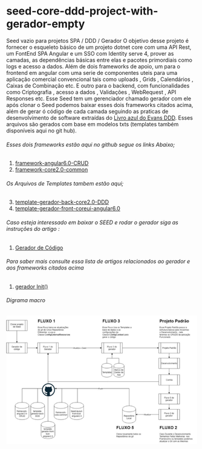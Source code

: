 # seed-core-ddd-project-with-gerador-empty
Seed vazio para projetos SPA / DDD / Gerador
O objetivo desse projeto é fornecer o esqueleto básico de um projeto dotnet core com uma API Rest, um FontEnd SPA Angular e um SSO com Identity serve 4, prover as camadas, as dependências básicas entre elas e pacotes primordiais como logs e acesso a dados. Além de dois frameworks de apoio, um para o frontend em angular com uma serie de componentes uteis para uma aplicação comercial convencional tais como uploads , Grids , Calendários , Caixas de Combinação etc. E outro para o  backend, com funcionalidades como Criptografia , acesso a dados ,  Validações , WebRequest , API Responses etc.
Esse Seed tem um gerenciador chamado gerador com ele após clonar o Seed podemos baixar esses dois frameworks citados acima, além de gerar ó código de cada camada seguindo as praticas de desenvolvimento de software extraídas do [Livro azul do Evans DDD]( https://en.wikipedia.org/wiki/Domain-driven_design). Esses arquivos são gerados com base em modelos txts (templates também disponíveis aqui no git hub).

###### Esses dois frameworks estão aqui no github segue os links Abaixo;

1. [framework-angular6.0-CRUD](https://github.com/wilsonsantosnet/framework-angular6.0-CRUD)
2. [framework-core2.0-common](https://github.com/wilsonsantosnet/framework-core2.0-common)

###### Os Arquivos de Templates tambem estão  aqui;

3. [template-gerador-back-core2.0-DDD](https://github.com/wilsonsantosnet/template-gerador-back-core2.0-DDD)
4. [template-gerador-front-coreui-angular6.0](https://github.com/wilsonsantosnet/template-gerador-front-coreui-angular6.0)

###### Caso esteja interessado em baixar o SEED e rodar o gerador siga as instruções do artigo :
1. [Gerador de Código](https://medium.com/@wilsonsantos_66971/gerador-de-c%C3%B3digo-7e3c08981e43)

###### Para saber mais consulte essa lista de artigos relacionados ao gerador e aos frameworks citados acima 
1.	[gerador Init()](https://medium.com/@wilsonsantos_66971/brain-board-b3bf5e550cd9)


###### Digrama macro
![Diagrama 1](flow.png?raw=true "Flow")

